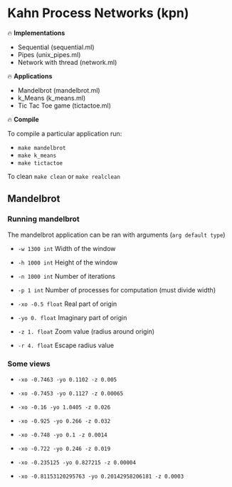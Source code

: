 # Kahn Process Networks  (kpn)

:fire: **Implementations**
- Sequential (sequential.ml)
- Pipes (unix_pipes.ml)
- Network with thread (network.ml)

:fire: **Applications**
- Mandelbrot (mandelbrot.ml)
- k_Means (k_means.ml)
- Tic Tac Toe game (tictactoe.ml)

:fire: **Compile**

To compile a particular application run: 
  * `make mandelbrot`
  * `make k_means`
  * `make tictactoe`
  
To clean `make clean` or `make realclean`


## Mandelbrot

### Running mandelbrot

The mandelbrot application can be ran with arguments
(`arg default type`)

-   `-w 1300 int` Width of the window

-   `-h 1000 int` Height of the window

-   `-n 1000 int` Number of iterations

-   `-p 1 int` Number of processes for computation (must divide width)

-   `-xo -0.5 float` Real part of origin

-   `-yo 0. float` Imaginary part of origin

-   `-z 1. float` Zoom value (radius around origin)

-   `-r 4. float` Escape radius value

### Some views

-   `-xo -0.7463 -yo 0.1102 -z 0.005`

-   `-xo -0.7453 -yo 0.1127 -z 0.00065`

-   `-xo -0.16 -yo 1.0405 -z 0.026`

-   `-xo -0.925 -yo 0.266 -z 0.032`

-   `-xo -0.748 -yo 0.1 -z 0.0014`

-   `-xo -0.722 -yo 0.246 -z 0.019`

-   `-xo -0.235125 -yo 0.827215 -z 0.00004`

-   `-xo -0.81153120295763 -yo 0.20142958206181 -z 0.0003`
